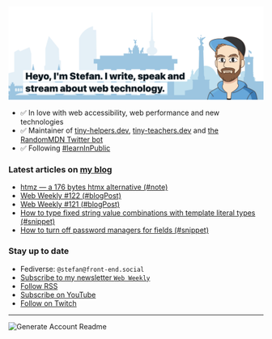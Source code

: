 <img alt="Heyo, I'm Stefan. I write and speak about web technology." src="https://raw.githubusercontent.com/stefanjudis/stefanjudis/main/screenshot.png">

- ✅ In love with web accessibility, web performance and new technologies
- ✅ Maintainer of [tiny-helpers.dev](https://tiny-helpers.dev), [tiny-teachers.dev](https://tiny-teachers.dev/) and [the RandomMDN Twitter bot](https://twitter.com/randomMDN)
- ✅ Following [#learnInPublic](https://www.stefanjudis.com/today-i-learned/)
### Latest articles on [my blog](https://www.stefanjudis.com)

<!-- BLOG-POST-LIST:START -->
- [htmz — a 176 bytes htmx alternative &lpar;#note&rpar;](https://www.stefanjudis.com/notes/htmz-a-176-bytes-htmx-alternative/)
- [Web Weekly #122 &lpar;#blogPost&rpar;](https://www.stefanjudis.com/blog/web-weekly-122/)
- [Web Weekly #121 &lpar;#blogPost&rpar;](https://www.stefanjudis.com/blog/web-weekly-121/)
- [How to type fixed string value combinations with template literal types &lpar;#snippet&rpar;](https://www.stefanjudis.com/snippets/template-literal-types/)
- [How to turn off password managers for fields &lpar;#snippet&rpar;](https://www.stefanjudis.com/snippets/turn-off-password-managers/)
<!-- BLOG-POST-LIST:END -->

### Stay up to date

- Fediverse: `@stefan@front-end.social`
- [Subscribe to my newsletter `Web Weekly`](https://webweekly.email/)
- [Follow RSS](https://www.stefanjudis.com/feeds/)
- [Subscribe on YouTube](https://youtube.com/c/stefanjudis)
- [Follow on Twitch](https://www.twitch.tv/stefanjudis)

---

![Generate Account Readme](https://github.com/stefanjudis/stefanjudis/workflows/Generate%20Account%20Readme/badge.svg)
